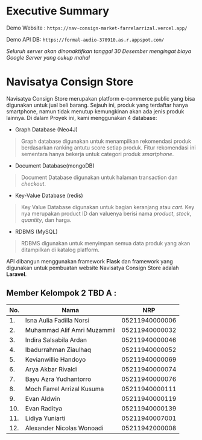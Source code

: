 # Executive Summary

Demo Website : `https://nav-consign-market-farrelarrizal.vercel.app/`

Demo API DB: `https://formal-audio-370910.as.r.appspot.com/`

_Seluruh server akan dinonaktifkan tanggal 30 Desember mengingat biaya Google Server yang cukup mahal_


<!--

**Here are some ideas to get you started:**

🙋‍♀️ A short introduction - what is your organization all about?
🌈 Contribution guidelines - how can the community get involved?
👩‍💻 Useful resources - where can the community find your docs? Is there anything else the community should know?
🍿 Fun facts - what does your team eat for breakfast?
🧙 Remember, you can do mighty things with the power of [Markdown](https://docs.github.com/github/writing-on-github/getting-started-with-writing-and-formatting-on-github/basic-writing-and-formatting-syntax)
-->
# Navisatya Consign Store

Navisatya Consign Store merupakan platform e-commerce public yang bisa digunakan untuk jual beli barang. Sejauh ini, produk yang terdaftar hanya smartphone, namun tidak menutup kemungkinan akan ada jenis produk lainnya.
Di dalam Proyek ini, kami menggunakan 4 database:

- Graph Database (Neo4J)
 > Graph database digunakan untuk menampilkan rekomendasi produk berdasarkan ranking antutu score setiap produk. Fitur rekomendasi ini sementara hanya bekerja untuk categori produk *smartphone*.
 
- Document Database(mongoDB)
 > Document Database digunakan untuk halaman transaction dan *checkout*.
 
- Key-Value Database (redis)
 > Key Value Database digunakan untuk bagian keranjang atau *cart*. Key nya merupakan product ID dan valuenya berisi nama *product*, *stock*, *quantity*, dan harga.
 
- RDBMS (MySQL)
 > RDBMS digunakan untuk menyimpan semua data produk yang akan ditampilkan di katalog platform.

API dibangun menggunakan framework **Flask** dan framework yang digunakan untuk pembuatan website Navisatya Consign Store adalah **Laravel**.



## Member Kelompok 2 TBD A :
|No.|Nama|NRP|
|--|--------------------------|-----------------|
|1.| Isna Aulia Fadilla Norsi | 05211940000006
|2.| Muhammad Alif Amri Muzammil | 05211940000032
|3.| Indira Salsabila Ardan | 05211940000046
|4.| Ibadurrahman Ziaulhaq | 05211940000052
|5.| Kevianwillie Handoyo | 05211940000069
|6.| Arya Akbar Rivaldi | 05211940000074
|7.| Bayu Azra Yudhantorro | 05211940000076
|8.| Moch Farrel Arrizal Kusuma | 05211940000111
|9.| Evan Aldwin | 05211940000119
|10.| Evan Raditya | 05211940000139
|11.| Lidiya Yuniarti | 05211940007001
|12.| Alexander Nicolas Wonoadi | 05211942000008




